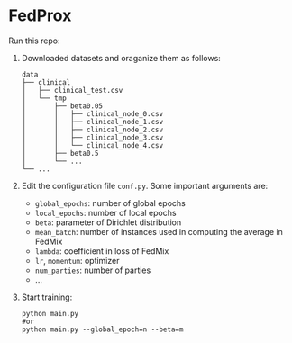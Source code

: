 # FedProx

Run this repo:

1. Downloaded datasets and oraganize them as follows:

   ```
   data
   ├── clinical
   │   ├── clinical_test.csv
   │   └── tmp
   │       ├── beta0.05
   │       │   ├── clinical_node_0.csv
   │       │   ├── clinical_node_1.csv
   │       │   ├── clinical_node_2.csv
   │       │   ├── clinical_node_3.csv
   │       │   └── clinical_node_4.csv
   │       ├── beta0.5
   │       └── ...
   └── ...
   ```

2. Edit the configuration file `conf.py`. Some important arguments are:

   - `global_epochs`: number of global epochs
   - `local_epochs`: number of local epochs
   - `beta`: parameter of Dirichlet distribution
   - `mean_batch`: number of instances used in computing the average in FedMix
   - `lambda`: coefficient in loss of FedMix
   - `lr`, `momentum`: optimizer
   - `num_parties`: number of parties
   - ...

3. Start training:

   ```shell
   python main.py
   #or
   python main.py --global_epoch=n --beta=m
   ```
